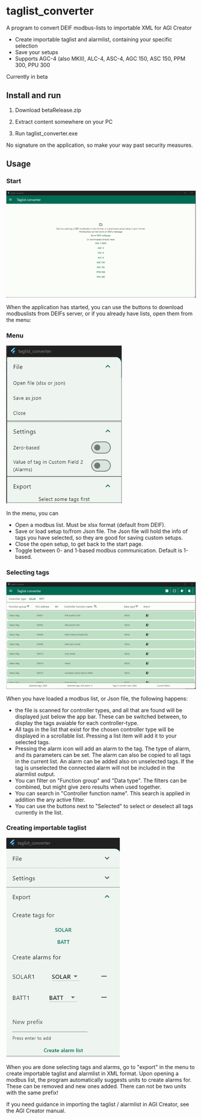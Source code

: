 # taglist_converter

A program to convert DEIF modbus-lists to importable XML for AGI Creator
+ Create importable taglist and alarmlist, containing your specific selection
+ Save your setups
+ Supports AGC-4 (also MKII), ALC-4, ASC-4, AGC 150, ASC 150, PPM 300, PPU 300

Currently in beta


## Install and run

1. Download betaRelease.zip

2. Extract content somewhere on your PC

3. Run taglist_converter.exe


No signature on the application, so make your way past security measures. 

## Usage

### Start
![Screenshot](/screenshots/start.jpg "Application on start")

When the application has started, you can use the buttons to download modbuslists from DEIFs server, or if you already have lists, open them from the menu:

### Menu
![Screenshot](/screenshots/menu.jpg "Menu")

In the menu, you can
+ Open a modbus list. Must be xlsx format (default from DEIF).
+ Save or load setup to/from Json file. The Json file will hold the info of tags you have selected, so they are good for saving custom setups.
+ Close the open setup, to get back to the start page.
+ Toggle between 0- and 1-based modbus communication. Default is 1-based.


### Selecting tags
![Screenshot](/screenshots/loaded.jpg "After loading a modbus-list")

When you have loaded a modbus list, or Json file, the following happens:
+ the file is scanned for controller types, and all that are found will be displayed just below the app bar. These can be switched between, to display the tags avaiable for each controller-type.
+ All tags in the list that exist for the chosen controller type will be displayed in a scrollable list. Pressing a list item will add it to your selected tags. 
+ Pressing the alarm icon will add an alarm to the tag. The type of alarm, and its parameters can be set. The alarm can also be copied to all tags in the current list. An alarm can be added also on unselected tags. If the tag is unselected the connected alarm will not be included in the alarmlist output.
+ You can filter on "Function group" and "Data type". The filters can be combined, but might give zero results when used together. 
+ You can search in "Controller function name". This search is applied in addition the any active filter. 
+ You can use the buttons next to "Selected" to select or deselect all tags currently in the list.

### Creating importable taglist
![Screenshot](/screenshots/export.jpg "Export section in menu")

When you are done selecting tags and alarms, go to "export" in the menu to create importable taglist and alarmlist in XML format. 
Upon opening a modbus list, the program automatically suggests units to create alarms for. These can be removed and new ones added.
There can not be two units with the same prefix!


If you need guidance in importing the taglist / alarmlist in AGI Creator, see the AGI Creator manual.